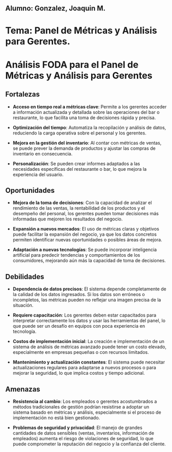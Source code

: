 ## Alumno: Gonzalez, Joaquin M.
# Tema: Panel de Métricas y Análisis para Gerentes.


# Análisis FODA para el Panel de Métricas y Análisis para Gerentes

## Fortalezas

- **Acceso en tiempo real a métricas clave**: Permite a los gerentes acceder a información actualizada y detallada sobre las operaciones del bar o restaurante, lo que facilita una toma de decisiones rápida y precisa.

- **Optimización del tiempo**: Automatiza la recopilación y análisis de datos, reduciendo la carga operativa sobre el personal y los gerentes.

- **Mejora en la gestión del inventario**: Al contar con métricas de ventas, se puede prever la demanda de productos y ajustar las compras de inventario en consecuencia.

- **Personalización**: Se pueden crear informes adaptados a las necesidades específicas del restaurante o bar, lo que mejora la experiencia del usuario.

## Oportunidades

- **Mejora de la toma de decisiones**: Con la capacidad de analizar el rendimiento de las ventas, la rentabilidad de los productos y el desempeño del personal, los gerentes pueden tomar decisiones más informadas que mejoren los resultados del negocio.

- **Expansión a nuevos mercados**: El uso de métricas claras y objetivos puede facilitar la expansión del negocio, ya que los datos concretos permiten identificar nuevas oportunidades o posibles áreas de mejora.

- **Adaptación a nuevas tecnologías**: Se puede incorporar inteligencia artificial para predecir tendencias y comportamientos de los consumidores, mejorando aún más la capacidad de toma de decisiones.

## Debilidades

- **Dependencia de datos precisos**: El sistema depende completamente de la calidad de los datos ingresados. Si los datos son erróneos o incompletos, las métricas pueden no reflejar una imagen precisa de la situación.

- **Requiere capacitación**: Los gerentes deben estar capacitados para interpretar correctamente los datos y usar las herramientas del panel, lo que puede ser un desafío en equipos con poca experiencia en tecnología.

- **Costos de implementación inicial**: La creación e implementación de un sistema de análisis de métricas avanzado puede tener un costo elevado, especialmente en empresas pequeñas o con recursos limitados.

- **Mantenimiento y actualización constantes**: El sistema puede necesitar actualizaciones regulares para adaptarse a nuevos procesos o para mejorar la seguridad, lo que implica costos y tiempo adicional.

## Amenazas

- **Resistencia al cambio**: Los empleados o gerentes acostumbrados a métodos tradicionales de gestión podrían resistirse a adoptar un sistema basado en métricas y análisis, especialmente si el proceso de implementación no está bien gestionado.

- **Problemas de seguridad y privacidad**: El manejo de grandes cantidades de datos sensibles (ventas, inventarios, información de empleados) aumenta el riesgo de violaciones de seguridad, lo que puede comprometer la reputación del negocio y la confianza del cliente.
